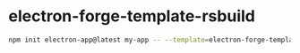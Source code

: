 # electron-forge-template-rsbuild

```bash
npm init electron-app@latest my-app -- --template=electron-forge-template-rsbuild
```
